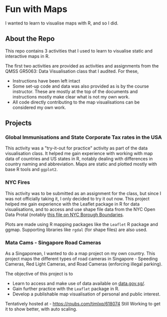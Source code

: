 # Fun with Maps

I wanted to learn to visualise maps with R, and so I did.

## About the Repo
This repo contains 3 activities that I used to learn to visualise
static and interactive maps in R.

The first two activities are
provided as activities and assignments from the QMSS GR5063:
Data Visualisation class that I audited. For these,
* Instructions have been left intact
* Some set-up code and data was also provided as is by the
course instructor. These are mostly at the top of the documents
and instructions mostly make clear what is not my own work.
* All code directly contributing to the map visualisations can
be considered my own work.

## Projects

### Global Immunisations and State Corporate Tax rates in the USA

This activity was a "try-it-out for practice" activity as part of
the data visualisation class. It helped me gain experience with
working with map data of countries and US states in R, notably
dealing with differences in country naming and abbreviation.
Maps are static and plotted mostly with base R tools and `ggplot2`.

### NYC Fires

This activity was to be submitted as an assignment for the class,
but since I was not officially taking it, I only decided to try
it out now. This project helped me gain experience with the
Leaflet package in R for data visualisations, and to access and use
shape file data from the NYC Open Data Protal (notably [this file
on NYC Borough Boundaries](https://data.cityofnewyork.us/City-Government/Borough-Boundaries/tqmj-j8zm).

Plots are made using R mapping packages like the `Leaflet` R package and
ggmap. Supporting libraries like `rgdal` (for shape files) are also used.

### Mata Cams - Singapore Road Cameras

As a Singaporean, I wanted to do a map project on my own country.
This project maps the different types of road cameras in Singapore -
Speeding Cameras, Red Light Cameras, and Road Cameras (enforcing
illegal parking).

The objective of this project is to

* Learn to access and make use of data available on
[data.gov.sg/](data.gov.sg/).
* Gain further practice with the `Leaflet` package in R.
* Develop a publishable map visualisation of personal and public interest.

Tentatively hosted at - https://rpubs.com/timlxq/618074
Still Working to get it to show better, with auto scaling.
